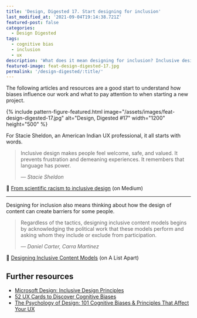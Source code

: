 ```yaml
---
title: 'Design, Digested 17. Start designing for inclusion'
last_modified_at: '2021-09-04T19:14:38.721Z'
featured-post: false
categories:
  - Design Digested
tags:
  - cognitive bias
  - inclusion
  - ux
description: 'What does it mean designing for inclusion? Inclusive design is gaining a lot of attention lately, and rightly so. Articles and resources to start.'
featured-image: feat-design-digested-17.jpg
permalink: '/design-digested/:title/'
---
```

<p class="lead">The following articles and resources are a good start to understand how biases influence our work and what to pay attention to when starting a new project.</p>

<!--more-->

{% include pattern-figure-featured.html image="/assets/images/feat-design-digested-17.jpg" alt="Design, Digested #17" width="1200" height="500" %}

For Stacie Sheldon, an American Indian UX professional, it all starts with words.

> Inclusive design makes people feel welcome, safe, and valued. It prevents frustration and demeaning experiences. It remembers that language has power.
>
> <cite>— Stacie Sheldon</cite>

<p class="detached">🔗 <a href="https://uxdesign.cc/from-scientific-racism-to-inclusive-design-c8b43a4b757d" target="_blank" rel="noopener">From scientific racism to inclusive design</a> (on Medium)</p>

<hr>

Designing for inclusion also means thinking about how the design of content can create barriers for some people.

> Regardless of the tactics, designing inclusive content models begins by acknowledging the political work that these models perform and asking whom they include or exclude from participation.
>
> <cite>— Daniel Carter, Carra Martinez</cite>

<p class="detached">🔗 <a href="https://alistapart.com/article/designing-inclusive-content-models/" target="_blank" rel="noopener">Designing Inclusive Content Models</a> (on A List Apart)</p>

## Further resources

<ul class="smd-ul">
<li><a href="https://www.microsoft.com/design/inclusive/" target="_blank" rel="noopener">Microsoft Design: Inclusive Design Principles</a></li>
<li><a href="https://stephaniewalter.design/blog/52-ux-cards-to-discover-cognitive-biases/" target="_blank" rel="noopener">52 UX Cards to Discover Cognitive Biases</a></li>
<li><a href="https://growth.design/psychology/" target="_blank" rel="noopener">The Psychology of Design: 101 Cognitive Biases & Principles That Affect Your UX</a></li>
</ul>
